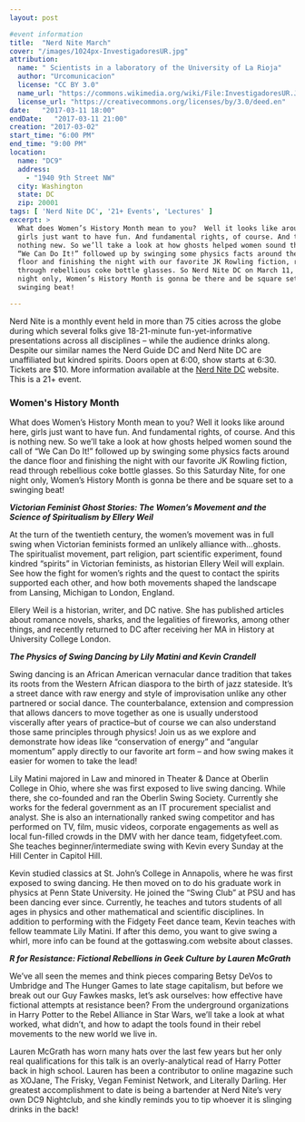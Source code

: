 ```yaml
---
layout: post

#event information
title:  "Nerd Nite March"
cover: "/images/1024px-InvestigadoresUR.jpg"
attribution:
  name: " Scientists in a laboratory of the University of La Rioja"
  author: "Urcomunicacion"
  license: "CC BY 3.0"
  name_url: "https://commons.wikimedia.org/wiki/File:InvestigadoresUR.JPG"
  license_url: "https://creativecommons.org/licenses/by/3.0/deed.en"
date:   "2017-03-11 18:00"
endDate:   "2017-03-11 21:00"
creation: "2017-03-02"
start_time: "6:00 PM"
end_time: "9:00 PM"
location:
  name: "DC9"
  address:
    - "1940 9th Street NW"
  city: Washington
  state: DC
  zip: 20001
tags: [ 'Nerd Nite DC', '21+ Events', 'Lectures' ]
excerpt: >
  What does Women’s History Month mean to you?  Well it looks like around here,
  girls just want to have fun. And fundamental rights, of course. And this is
  nothing new. So we’ll take a look at how ghosts helped women sound the call of
  “We Can Do It!” followed up by swinging some physics facts around the dance
  floor and finishing the night with our favorite JK Rowling fiction, read
  through rebellious coke bottle glasses. So Nerd Nite DC on March 11, for one
  night only, Women’s History Month is gonna be there and be square set to a
  swinging beat!

---
```


Nerd Nite is a monthly event held in more than 75 cities across the globe
during which several folks give 18-21-minute fun-yet-informative
presentations across all disciplines – while the audience drinks along.
Despite our similar names the Nerd Guide DC and Nerd Nite DC are
unaffiliated but kindred spirits. Doors open at 6:00, show starts
at 6:30. Tickets are $10. More information available at the [Nerd Nite
DC](https://dc.nerdnite.com) website. This is a 21+ event.

### Women's History Month ###

What does Women’s History Month mean to you?  Well it looks like around here,
girls just want to have fun. And fundamental rights, of course. And this is
nothing new. So we’ll take a look at how ghosts helped women sound the call of
“We Can Do It!” followed up by swinging some physics facts around the dance
floor and finishing the night with our favorite JK Rowling fiction, read through
rebellious coke bottle glasses. So this Saturday Nite, for one night only,
Women’s History Month is gonna be there and be square set to a swinging beat!

***Victorian Feminist Ghost Stories: The Women’s Movement and the Science of Spiritualism by Ellery Weil***

At the turn of the twentieth century, the women’s movement was in full swing
when Victorian feminists formed an unlikely alliance with...ghosts. The
spiritualist movement, part religion, part scientific experiment, found kindred
“spirits” in Victorian feminists, as historian Ellery Weil will explain. See how
the fight for women’s rights and the quest to contact the spirits supported each
other, and how both movements shaped the landscape from Lansing, Michigan to
London, England.

Ellery Weil is a historian, writer, and DC native. She has published articles
about romance novels, sharks, and the legalities of fireworks, among other
things, and recently returned to DC after receiving her MA in History at
University College London.

***The Physics of Swing Dancing by Lily Matini and Kevin Crandell***

Swing dancing is an African American vernacular dance tradition that takes its
roots from the Western African diaspora to the birth of jazz stateside.  It’s a
street dance with raw energy and style of improvisation unlike any other
partnered or social dance.  The counterbalance, extension and compression that
allows dancers to move together as one is usually understood viscerally after
years of practice–but of course we can also understand those same principles
through physics!  Join us as we explore and demonstrate how ideas like
“conservation of energy” and “angular momentum” apply directly to our favorite
art form – and how swing makes it easier for women to take the lead!

Lily Matini majored in Law and minored in Theater & Dance at Oberlin College in
Ohio, where she was first exposed to live swing dancing.  While there, she
co-founded and ran the Oberlin Swing Society.  Currently she works for the
federal government as an IT procurement specialist and analyst. She is also an
internationally ranked swing competitor and has performed on TV, film, music
videos, corporate engagements as well as local fun-filled crowds in the DMV with
her dance team, fidgetyfeet.com. She teaches beginner/intermediate swing with
Kevin every Sunday at the Hill Center in Capitol Hill.

Kevin studied classics at St. John’s College in Annapolis, where he was first
exposed to swing dancing. He then moved on to do his graduate work in physics at
Penn State University.  He joined the “Swing Club” at PSU and has been dancing
ever since. Currently, he teaches and tutors students of all ages in physics and
other mathematical and scientific disciplines. In addition to performing with
the Fidgety Feet dance team, Kevin teaches with fellow teammate Lily Matini. If
after this demo, you want to give swing a whirl, more info can be found at the
gottaswing.com website about classes.

***R for Resistance: Fictional Rebellions in Geek Culture by Lauren McGrath***

We’ve all seen the memes and think pieces comparing Betsy DeVos to Umbridge and
The Hunger Games to late stage capitalism, but before we break out our Guy
Fawkes masks, let’s ask ourselves: how effective have fictional attempts at
resistance been? From the underground organizations in Harry Potter to the Rebel
Alliance in Star Wars, we’ll take a look at what worked, what didn’t, and how to
adapt the tools found in their rebel movements to the new world we live in.

Lauren McGrath has worn many hats over the last few years but her only real
qualifications for this talk is an overly-analytical read of Harry Potter back
in high school. Lauren has been a contributor to online magazine such as XOJane,
The Frisky, Vegan Feminist Network, and Literally Darling. Her greatest
accomplishment to date is being a bartender at Nerd Nite’s very own DC9
Nightclub, and she kindly reminds you to tip whoever it is slinging drinks in
the back!
